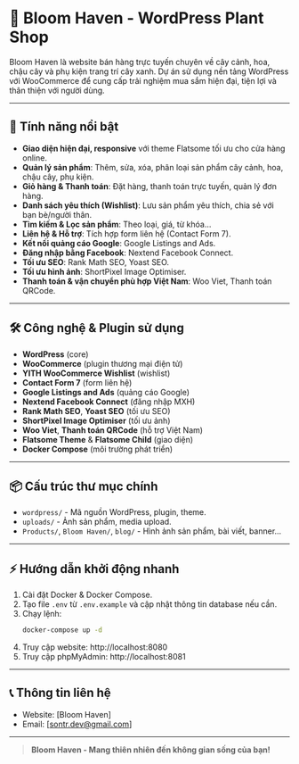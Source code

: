 # 🌱 Bloom Haven - WordPress Plant Shop

Bloom Haven là website bán hàng trực tuyến chuyên về cây cảnh, hoa, chậu cây và phụ kiện trang trí cây xanh. Dự án sử dụng nền tảng WordPress với WooCommerce để cung cấp trải nghiệm mua sắm hiện đại, tiện lợi và thân thiện với người dùng.

---

## 🚀 Tính năng nổi bật

- **Giao diện hiện đại, responsive** với theme Flatsome tối ưu cho cửa hàng online.
- **Quản lý sản phẩm**: Thêm, sửa, xóa, phân loại sản phẩm cây cảnh, hoa, chậu cây, phụ kiện.
- **Giỏ hàng & Thanh toán**: Đặt hàng, thanh toán trực tuyến, quản lý đơn hàng.
- **Danh sách yêu thích (Wishlist)**: Lưu sản phẩm yêu thích, chia sẻ với bạn bè/người thân.
- **Tìm kiếm & Lọc sản phẩm**: Theo loại, giá, từ khóa...
- **Liên hệ & Hỗ trợ**: Tích hợp form liên hệ (Contact Form 7).
- **Kết nối quảng cáo Google**: Google Listings and Ads.
- **Đăng nhập bằng Facebook**: Nextend Facebook Connect.
- **Tối ưu SEO**: Rank Math SEO, Yoast SEO.
- **Tối ưu hình ảnh**: ShortPixel Image Optimiser.
- **Thanh toán & vận chuyển phù hợp Việt Nam**: Woo Viet, Thanh toán QRCode.

---

## 🛠️ Công nghệ & Plugin sử dụng

- **WordPress** (core)
- **WooCommerce** (plugin thương mại điện tử)
- **YITH WooCommerce Wishlist** (wishlist)
- **Contact Form 7** (form liên hệ)
- **Google Listings and Ads** (quảng cáo Google)
- **Nextend Facebook Connect** (đăng nhập MXH)
- **Rank Math SEO**, **Yoast SEO** (tối ưu SEO)
- **ShortPixel Image Optimiser** (tối ưu ảnh)
- **Woo Viet**, **Thanh toán QRCode** (hỗ trợ Việt Nam)
- **Flatsome Theme** & **Flatsome Child** (giao diện)
- **Docker Compose** (môi trường phát triển)

---

## 📦 Cấu trúc thư mục chính

- `wordpress/` - Mã nguồn WordPress, plugin, theme.
- `uploads/` - Ảnh sản phẩm, media upload.
- `Products/`, `Bloom Haven/`, `blog/` - Hình ảnh sản phẩm, bài viết, banner...

---

## ⚡ Hướng dẫn khởi động nhanh

1. Cài đặt Docker & Docker Compose.
2. Tạo file `.env` từ `.env.example` và cập nhật thông tin database nếu cần.
3. Chạy lệnh:
   ```sh
   docker-compose up -d
   ```
4. Truy cập website: http://localhost:8080
5. Truy cập phpMyAdmin: http://localhost:8081

---

## 📞 Thông tin liên hệ

- Website: [Bloom Haven]
- Email: [sontr.dev@gmail.com]

---

> **Bloom Haven - Mang thiên nhiên đến không gian sống của bạn!**
